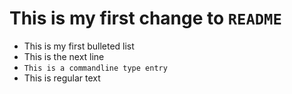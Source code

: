 # This is my first change to `README`

+ This is my first bulleted list
+ This is the next line
+ `This is a commandline type entry`
+ This is regular text
